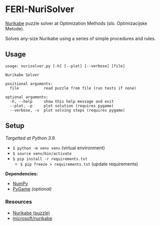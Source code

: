 # FERI-NuriSolver

[Nurikabe](https://en.wikipedia.org/wiki/Nurikabe_(puzzle)) puzzle solver at Optimization Methods (slo. Optimizacijske Metode). 

Solves any-size Nurikabe using a series of simple procedures and rules.


## Usage

```
usage: nurisolver.py [-h] [--plot] [--verbose] [file]

Nurikabe Solver

positional arguments:
  file           read puzzle from file (run tests if none)

optional arguments:
  -h, --help     show this help message and exit
  --plot, -p     plot solution (requires pygame)
  --verbose, -v  plot solving steps (requires pygame)
```


## Setup

_Targetted at Python 3.9._

- `$ python -m venv venv` (virtual environment)
- `$ source venv/bin/activate`
- `$ pip install -r requirements.txt`
  - `$ pip freeze > requirements.txt` (update requirements)

**Dependencies:**
- [NumPy](https://numpy.org/)
- [PyGame](https://www.pygame.org/) _(optional)_

### Resources

- [Nurikabe (puzzle)](https://en.wikipedia.org/wiki/Nurikabe_(puzzle))
- [microsoft/nurikabe](https://github.com/microsoft/nurikabe)
